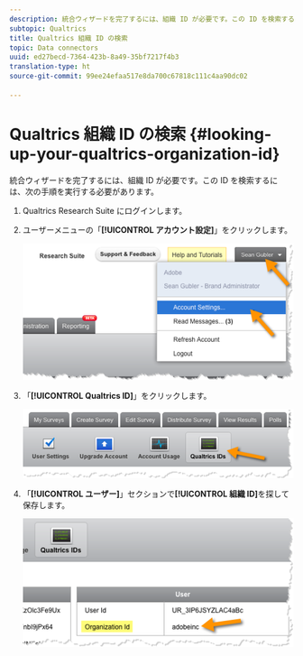```yaml
---
description: 統合ウィザードを完了するには、組織 ID が必要です。この ID を検索するには、次の手順を実行する必要があります。
subtopic: Qualtrics
title: Qualtrics 組織 ID の検索
topic: Data connectors
uuid: ed27becd-7364-423b-8a49-35bf7217f4b3
translation-type: ht
source-git-commit: 99ee24efaa517e8da700c67818c111c4aa90dc02

---
```



# Qualtrics 組織 ID の検索 {#looking-up-your-qualtrics-organization-id}

統合ウィザードを完了するには、組織 ID が必要です。この ID を検索するには、次の手順を実行する必要があります。

1. Qualtrics Research Suite にログインします。
1. ユーザーメニューの「**[!UICONTROL アカウント設定]**」をクリックします。

   ![](assets/qualtrics-org-id-1.png)

1. 「**[!UICONTROL Qualtrics ID]**」をクリックします。

   ![](assets/qualtrics-org-id-2.png)

1. 「**[!UICONTROL ユーザー]**」セクションで&#x200B;**[!UICONTROL 組織 ID]**&#x200B;を探して保存します。

   ![](assets/qualtrics-org-id-3.png)

